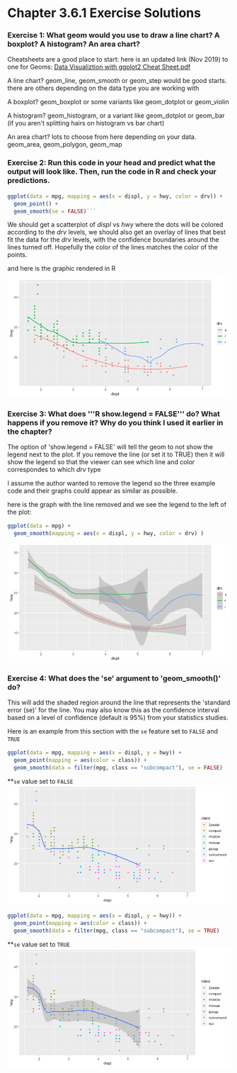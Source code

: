 # Chapter 3.6.1 Exercise Solutions #


### Exercise 1: What geom would you use to draw a line chart? A boxplot? A histogram? An area chart?

Cheatsheets are a good place to start:  here is an updated link (Nov 2019) to one for Geoms:  [Data Visualiztion with ggplot2 Cheat Sheet.pdf](https://rstudio.com/wp-content/uploads/2015/03/ggplot2-cheatsheet.pdf)

A line chart?  geom_line, geom_smooth or geom_step would be good starts.  there are others depending on the data type you are working with

A boxplot?  geom_boxplot or some variants like geom_dotplot or geom_violin

A histogram?  geom_histogram, or a variant like geom_dotplot or geom_bar (if you aren't splitting hairs on histogram vs bar chart)

An area chart?  lots to choose from here depending on your data.  geom_area, geom_polygon, geom_map

### Exercise 2: Run this code in your head and predict what the output will look like. Then, run the code in R and check your predictions. 
```R
ggplot(data = mpg, mapping = aes(x = displ, y = hwy, color = drv)) + 
  geom_point() + 
  geom_smooth(se = FALSE)```
```
We should get a scatterplot of *displ* vs *hwy* where the dots will be colored according to the *drv* levels, we should also get an overlay of lines that best fit the data for the *drv* levels, with the confidence boundaries around the lines turned off.  Hopefully the color of the lines matches the color of the points.

and here is the graphic rendered in R

![image](/images/Exercise3.6.1.1.png)

### Exercise 3: What does '''R show.legend = FALSE''' do? What happens if you remove it? Why do you think I used it earlier in the chapter?

The option of 'show.legend = FALSE' will tell the geom to not show the legend next to the plot.  If you remove the line (or set it to TRUE) then it will show the legend so that the viewer can see which line and color correspondes to which *drv* type

I assume the author wanted to remove the legend so the three example code and their graphs could appear as similar as possible.

here is the graph with the line removed and we see the legend to the left of the plot:

```R
ggplot(data = mpg) +
  geom_smooth(mapping = aes(x = displ, y = hwy, color = drv) )
```

![image](/images/Exercise3.6.1.3a.png)

### Exercise 4: What does the 'se' argument to 'geom_smooth()' do?

This will add the shaded region around the line that represents the 'standard error (se)' for the line.  You may also know this as the confidence interval based on a level of confidence (default is 95%) from your statistics studies.  

Here is an example from this section with the `se` feature set to `FALSE` and `TRUE`
```R
ggplot(data = mpg, mapping = aes(x = displ, y = hwy)) + 
  geom_point(mapping = aes(color = class)) + 
  geom_smooth(data = filter(mpg, class == "subcompact"), se = FALSE)
```
**`se` value set to `FALSE`
![image](/images/Exercise3.6.1.4a.png)

```R
ggplot(data = mpg, mapping = aes(x = displ, y = hwy)) + 
  geom_point(mapping = aes(color = class)) + 
  geom_smooth(data = filter(mpg, class == "subcompact"), se = TRUE)
```
**`se` value set to `TRUE`
![image](/images/Exercise3.6.1.4b.png)

